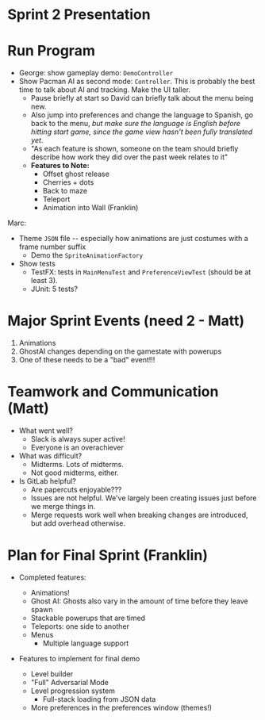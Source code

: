 # Sprint 2 Presentation

# Run Program

- George: show gameplay demo: `DemoController`
- Show Pacman AI as second mode: `Controller`.  This is probably the best time to talk about AI and tracking.  Make the UI taller.
    - Pause briefly at start so David can briefly talk about the menu being new.
    - Also jump into preferences and change the language to Spanish, go back to the menu, *but make sure the language is English before hitting start game, since the game view hasn't been fully translated yet*.
    - "As each feature is shown, someone on the team should briefly describe how work they did over the past week relates to it"
    - **Features to Note:**
        - Offset ghost release
        - Cherries + dots
        - Back to maze
        - Teleport
        - Animation into Wall (Franklin)

Marc:
- Theme `JSON` file -- especially how animations are just costumes with a frame number suffix
  - Demo the `SpriteAnimationFactory`
- Show tests
    - TestFX: tests in `MainMenuTest` and `PreferenceViewTest` (should be at least 3).
    - JUnit: 5 tests?

# Major Sprint Events (need 2 - Matt)
1. Animations
2. GhostAI changes depending on the gamestate with powerups
3. One of these needs to be a "bad" event!!!

# Teamwork and Communication (Matt)
* What went well?
  * Slack is always super active!
  * Everyone is an overachiever
* What was difficult?
  * Midterms. Lots of midterms.
  * Not good midterms, either.
* Is GitLab helpful?
  * Are papercuts enjoyable???
  * Issues are not helpful. We've largely been creating issues just before we merge things in.
  * Merge requests work well when breaking changes are introduced, but add overhead otherwise.

# Plan for Final Sprint (Franklin)

- Completed features: 
    - Animations!
    - Ghost AI: Ghosts also vary in the amount of time before they leave spawn
    - Stackable powerups that are timed
    - Teleports: one side to another
    - Menus
        - Multiple language support

- Features to implement for final demo
    - Level builder
    - "Full" Adversarial Mode
    - Level progression system
      - Full-stack loading from JSON data
    - More preferences in the preferences window (themes!) 